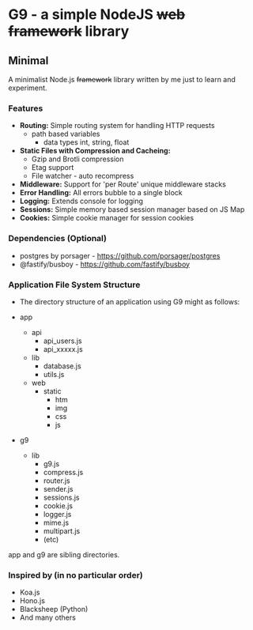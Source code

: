 # G9 - a simple NodeJS ~~web framework~~ library #

## Minimal ##

A minimalist Node.js ~~framework~~ library written by me just to learn and experiment.  

### Features ###
- **Routing:** Simple routing system for handling HTTP requests
  - path based variables
    - data types int, string, float
- **Static Files with Compression and Cacheing:**
  - Gzip and Brotli compression
  - Etag support 
  - File watcher - auto recompress 
- **Middleware:** Support for 'per Route' unique middleware stacks
- **Error Handling:** All errors bubble to a single block
- **Logging:** Extends console for logging 
- **Sessions:** Simple memory based session manager based on JS Map
- **Cookies:** Simple cookie manager for session cookies

### Dependencies (Optional) ### 
- postgres by porsager - https://github.com/porsager/postgres
- @fastify/busboy - https://github.com/fastify/busboy

### Application File System Structure ###
- The directory structure of an application using G9 might as follows:

- app
  - api
    - api_users.js
    - api_xxxxx.js
  - lib
    - database.js
    - utils.js
  - web
    - static
      - htm
      - img
      - css
      - js
- g9
  - lib
    - g9.js
    - compress.js
    - router.js
    - sender.js
    - sessions.js
    - cookie.js
    - logger.js
    - mime.js
    - multipart.js
    - (etc)

app and g9 are sibling directories.   

### Inspired by (in no particular order) ###
- Koa.js
- Hono.js
- Blacksheep (Python)
- And many others

